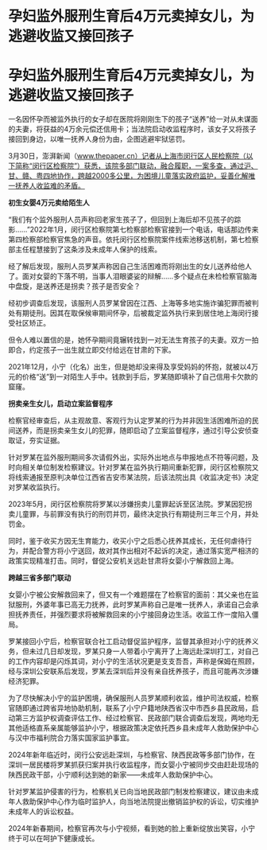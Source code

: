 # 孕妇监外服刑生育后4万元卖掉女儿，为逃避收监又接回孩子

# 孕妇监外服刑生育后4万元卖掉女儿，为逃避收监又接回孩子

一名因怀孕而被监外执行的女子却在医院将刚刚生下的孩子“送养”给一对从未谋面的夫妻，将获益的4万余元偿还信用卡；当法院启动收监程序时，该女子又将孩子接回到身边，以唯一抚养人身份为由，企图逃避牢狱惩罚。

3月30日，澎湃新闻（www.thepaper.cn）记者从上海市闵行区人民检察院（以下简称“闵行区检察院”）获悉，该院多部门联动，融合履职，一案多查，通过沪、甘、赣、粤四地协作，跨越2000多公里，为困境儿童落实政府监护，妥善化解唯一抚养人收监难的矛盾。

**初生女婴4万元卖给陌生人**

“我们有个监外服刑人员声称回老家生孩子了，但回到上海后却不见孩子的踪影……”2022年1月，闵行区检察院第七检察部检察官接到一个电话，电话那边传来第四检察部检察官焦急的声音。依托闵行区检察院案件线索池移送机制，第七检察部主任程慧接到了这条涉及未成年人保护的线索。

经了解后发现，服刑人员罗某声称因自己生活困难而将刚出生的女儿送养给他人了。面对女婴的下落不明，当事人泪眼婆娑的辩解……多个疑点在未检检察官脑海中盘旋，是送养还是拐卖？孩子是否安全？

经初步调查后发现，该服刑人员罗某曾因在江西、上海等多地实施诈骗犯罪而被判处有期徒刑。因其在取保候审期间怀孕，后被裁定监外执行来到居住地上海闵行接受社区矫正。

但令人难以置信的是，她怀孕期间竟辗转找到一对无法生育孩子的夫妻。双方一拍即合，约定孩子一出生就立即交付给远在甘肃的下家。

2021年12月，小宁（化名）出生，但是她却没来得及享受妈妈的怀抱，就被以4万元的价格“送”到一对陌生人手中。钱款到手后，罗某随即填补了自己信用卡欠款的窟窿。

**拐卖亲生女儿，启动立案监督程序**

检察官经审查后，从主观故意、客观行为认定罗某的行为并非因生活困难所迫的民间送养，而是拐卖亲生女儿的犯罪，随即启动了立案监督程序，通过引导公安侦查取证，夯实证据。

针对罗某在监外服刑期间多次请假外出，实际外出地点与申报地点不符等问题，及时向相关单位制发检察建议。针对罗某在监外执行期间重新犯罪，闵行区检察院又将线索通报至原判决单位江西省吉安市某法院，后该法院出具《收监决定书》决定对罗某收监执行。

2023年5月，闵行区检察院将罗某以涉嫌拐卖儿童罪起诉至区法院。罗某因犯拐卖儿童罪，与前罪没有执行的刑罚并罚，最终决定执行有期徒刑三年三个月，并处罚金。

同时，鉴于收买方因无生育能力，收买小宁之后悉心抚养其成长，无任何虐待行为，并配合警方将小宁送回，故对其作出相对不起诉的决定，通过落实宽严相济的政策实现精准打击。同时，督促公安机关远赴甘肃将女婴小宁解救回上海。

**跨越三省多部门联动**

女婴小宁被公安解救回来了，但又有一个难题摆在了检察官的面前：其父亲也在监狱服刑，外婆年事已高无力抚养，此时罗某声称自己是唯一抚养人，承诺自己会承担抚养责任，并强烈要求将被解救回来的小宁接回身边生活。收监工作一度陷入僵局。

罗某接回小宁后，检察官联合社工启动督促监护程序，监督其承担对小宁的抚养义务，但未过几日却发现，罗某只身一人带着小宁离开了上海远赴深圳打工，对自己的工作内容却是闪烁其词，对小宁的生活状况更是支支吾吾，声称是保姆在照顾，经与深圳公安联系后发现，罗某去深圳后并没有亲自抚养孩子，而且可能再次涉嫌经济犯罪。

为了尽快解决小宁的监护困境，确保服刑人员罗某顺利收监，维护司法权威，检察官随即通过跨省异地协助机制，联系了小宁户籍地陕西省汉中市西乡县民政局，启动第三方监护权调查评估工作、经过检察官、民政部门联合调查后发现，两地均无其他适格直系亲属能够监护小宁，根据政策决定依托西乡县未成年人救助保护中心与汉中市福利院合力落实国家监护事宜。

2024年新年临近时，闵行公安远赴深圳，与检察官、陕西民政等多部门协作，在深圳一居民楼将罗某抓获归案并执行收监程序，而女婴小宁被同步交由赶赴现场的陕西民政干部，小宁顺利达到她的新家——未成年人救助保护中心。

针对罗某监护侵害的行为，检察机关已向当地民政部门制发检察建议，建议由未成年人救助保护中心作为临时监护人，向当地法院提出撤销监护权的诉讼，切实维护未成年人的诉讼权益。

2024年新春期间，检察官再次与小宁视频，看到她的脸上重新绽放出笑容，小宁终于可以在呵护下健康成长。

